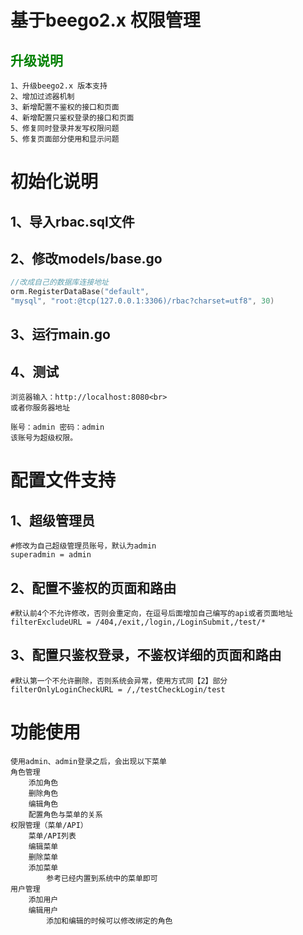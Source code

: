 # 基于beego2.x 权限管理

## <font color="green">升级说明</font>

```
1、升级beego2.x 版本支持
2、增加过滤器机制
3、新增配置不鉴权的接口和页面
4、新增配置只鉴权登录的接口和页面
5、修复同时登录并发写权限问题
5、修复页面部分使用和显示问题
```

# 初始化说明

## 1、导入rbac.sql文件

## 2、修改models/base.go

```go
//改成自己的数据库连接地址
orm.RegisterDataBase("default",
"mysql", "root:@tcp(127.0.0.1:3306)/rbac?charset=utf8", 30)
```

## 3、运行main.go

## 4、测试

```
浏览器输入：http://localhost:8080<br>
或者你服务器地址

账号：admin 密码：admin
该账号为超级权限。
```

# 配置文件支持

## 1、超级管理员

```
#修改为自己超级管理员账号，默认为admin
superadmin = admin
```

## 2、配置不鉴权的页面和路由

```
#默认前4个不允许修改，否则会重定向，在逗号后面增加自己编写的api或者页面地址
filterExcludeURL = /404,/exit,/login,/LoginSubmit,/test/*
```

## 3、配置只鉴权登录，不鉴权详细的页面和路由

```
#默认第一个不允许删除，否则系统会异常，使用方式同【2】部分
filterOnlyLoginCheckURL = /,/testCheckLogin/test
```

# 功能使用

```
使用admin、admin登录之后，会出现以下菜单
角色管理
    添加角色
    删除角色
    编辑角色
    配置角色与菜单的关系
权限管理（菜单/API）
    菜单/API列表
    编辑菜单
    删除菜单
    添加菜单
        参考已经内置到系统中的菜单即可
用户管理
    添加用户
    编辑用户
        添加和编辑的时候可以修改绑定的角色
```


